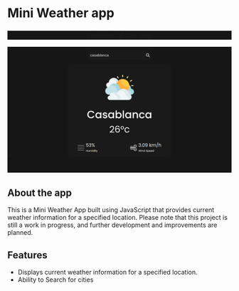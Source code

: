 # Mini Weather app

<h3 style="text-align:center; background-color: #161616; width: auto;">Preview of the app</h3>

![preview](./pre-weather.png)

## About the app

This is a Mini Weather App built using JavaScript that provides current weather information for a specified location. Please note that this project is still a work in progress, and further development and improvements are planned.

## Features

- Displays current weather information for a specified location.
- Ability to Search for cities
